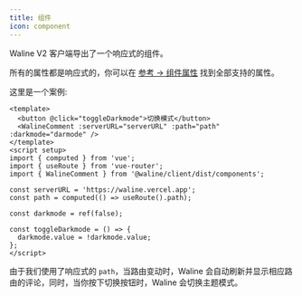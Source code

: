 ```yaml
---
title: 组件
icon: component
---
```


Waline V2 客户端导出了一个响应式的组件。

<!-- more -->

所有的属性都是响应式的，你可以在 [参考 → 组件属性](../../reference/component.md) 找到全部支持的属性。

这里是一个案例:

```vue
<template>
  <button @click="toggleDarkmode">切换模式</button>
  <WalineComment :serverURL="serverURL" :path="path" :darkmode="darmode" />
</template>
<script setup>
import { computed } from 'vue';
import { useRoute } from 'vue-router';
import { WalineComment } from '@waline/client/dist/components';

const serverURL = 'https://waline.vercel.app';
const path = computed(() => useRoute().path);

const darkmode = ref(false);

const toggleDarkmode = () => {
  darkmode.value = !darkmode.value;
};
</script>
```

由于我们使用了响应式的 `path`，当路由变动时，Waline 会自动刷新并显示相应路由的评论，同时，当你按下切换按钮时，Waline 会切换主题模式。
